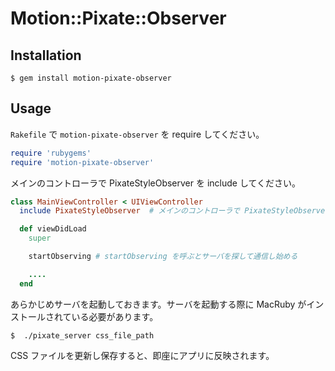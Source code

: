 # Motion::Pixate::Observer


## Installation

```
$ gem install motion-pixate-observer
```

## Usage

`Rakefile` で `motion-pixate-observer` を require してください。
```ruby
require 'rubygems'
require 'motion-pixate-observer'
```

メインのコントローラで PixateStyleObserver を include してください。

```ruby
class MainViewController < UIViewController
  include PixateStyleObserver  # メインのコントローラで PixateStyleObserver を include する

  def viewDidLoad
    super

    startObserving # startObserving を呼ぶとサーバを探して通信し始める

    ....
  end

```

あらかじめサーバを起動しておきます。サーバを起動する際に MacRuby がインストールされている必要があります。
```
$  ./pixate_server css_file_path
```

CSS ファイルを更新し保存すると、即座にアプリに反映されます。

